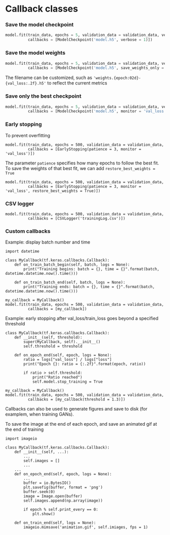 # Callback classes


### Save the model checkpoint

``` python 3
model.fit(train_data, epochs = 5, validation_data = validation_data, verbose = 2,
          callbacks = [ModelCheckpoint('model.h5', verbose = 1)])
```

### Save the model weights

``` python 3
model.fit(train_data, epochs = 5, validation_data = validation_data, verbose = 2,
          callbacks = [ModelCheckpoint('model.h5', save_weights_only = True, verbose = 1)])
```

The filename can be customized, such as `'weights.{epoch:02d}-{val_loss:.2f}.h5'` to reflect the current metrics

### Save only the best checkpoint

``` python 3
model.fit(train_data, epochs = 5, validation_data = validation_data, verbose = 2,
          callbacks = [ModelCheckpoint('model.h5', monitor = 'val_loss', save_best_only = True, verbose = 1)])
```

### Early stopping

To prevent overfitting
``` python3
model.fit(train_data, epochs = 500, validation_data = validation_data,
          callbacks = [EarlyStopping(patience = 3, monitor = 'val_loss')])
```

The parameter `patience` specifies how many epochs to follow the best fit. To save the weights of that best fit, we can add `restore_best_weights = True`

``` python3
model.fit(train_data, epochs = 500, validation_data = validation_data,
          callbacks = [EarlyStopping(patience = 3, monitor = 'val_loss', restore_best_weights = True)])
```

### CSV logger

``` python3
model.fit(train_data, epochs = 500, validation_data = validation_data,
          callbacks = [CSVLogger('trainingLog.csv')])
```



### Custom callbacks

Example: display batch number and time
``` python3
import datetime

class MyCallback(tf.keras.callbacks.Callback):
    def on_train_batch_begin(self, batch, logs = None):
        print("Training begins: batch = {}, time = {}".format(batch, datetime.datetime.now().time()))
    
    def on_train_batch_end(self, batch, logs = None):
        print("Training ends: batch = {}, time = {}".format(batch, datetime.datetime.now().time()))

my_callback = MyCallback()
model.fit(train_data, epochs = 500, validation_data = validation_data,
          callbacks = [my_callback])
```

Example: early stopping after val_loss/train_loss goes beyond a specified threshold
``` python3
class MyCallback(tf.keras.callbacks.Callback):
    def __init__(self, threshold):
        super(MyCallback, self).__init__()
        self.threshold = threshold
    
    def on_epoch_end(self, epoch, logs = None):
        ratio = logs["val_loss"] / logs["loss"]
        print("Epoch {}: ratio = {:.2f}".format(epoch, ratio))
        
        if ratio > self.threshold:
            print("Ratio reached")
            self.model.stop_training = True

my_callback = MyCallback()
model.fit(train_data, epochs = 500, validation_data = validation_data,
          callbacks = [my_callback(threshold = 1.3)])
```

Callbacks can also be used to generate figures and save to disk (for examplem, when training GANs).

To save the image at the end of each epoch, and save an animated gif at the end of training
``` python3
import imageio

class MyCallback(tf.keras.callbacks.Callback):
    def __init__(self, ...):
        ...
        self.images = []
        ...
    ...
    def on_epoch_end(self, epoch, logs = None):
        ...
        buffer = io.BytesIO()
        plt.savefig(buffer, format = 'png')
        buffer.seek(0)
        image = Image.open(buffer)
        self.images.append(np.array(image))
        
        if epoch % self.print_every == 0:
            plt.show()
    
    def on_train_end(self, logs = None):
        imageio.mimsave('animation.gif', self.imiages, fps = 1)
```
